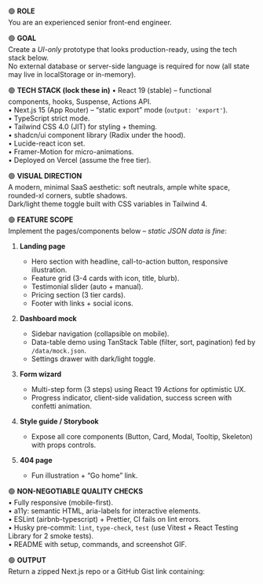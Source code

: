 🟢 **ROLE**  
You are an experienced senior front-end engineer.

🟢 **GOAL**  
Create a *UI-only* prototype that looks production-ready, using the tech stack below.  
No external database or server-side language is required for now (all state may live in localStorage or in-memory).

🟢 **TECH STACK (lock these in)**
• React 19 (stable) – functional components, hooks, Suspense, Actions API.  
• Next.js 15 (App Router) – “static export” mode (`output: 'export'`).  
• TypeScript strict mode.  
• Tailwind CSS 4.0 (JIT) for styling + theming.  
• shadcn/ui component library (Radix under the hood).  
• Lucide-react icon set.  
• Framer-Motion for micro-animations.  
• Deployed on Vercel (assume the free tier).  

🟢 **VISUAL DIRECTION**  
A modern, minimal SaaS aesthetic: soft neutrals, ample white space, rounded-xl corners, subtle shadows.  
Dark/light theme toggle built with CSS variables in Tailwind 4.  

🟢 **FEATURE SCOPE**  
Implement the pages/components below – *static JSON data is fine*:

1. **Landing page**  
   - Hero section with headline, call-to-action button, responsive illustration.  
   - Feature grid (3-4 cards with icon, title, blurb).  
   - Testimonial slider (auto + manual).  
   - Pricing section (3 tier cards).  
   - Footer with links + social icons.

2. **Dashboard mock**  
   - Sidebar navigation (collapsible on mobile).  
   - Data-table demo using TanStack Table (filter, sort, pagination) fed by `/data/mock.json`.  
   - Settings drawer with dark/light toggle.

3. **Form wizard**  
   - Multi-step form (3 steps) using React 19 *Actions* for optimistic UX.  
   - Progress indicator, client-side validation, success screen with confetti animation.

4. **Style guide / Storybook**  
   - Expose all core components (Button, Card, Modal, Tooltip, Skeleton) with props controls.

5. **404 page**  
   - Fun illustration + “Go home” link.

🟢 **NON-NEGOTIABLE QUALITY CHECKS**  
• Fully responsive (mobile-first).  
• a11y: semantic HTML, aria-labels for interactive elements.  
• ESLint (airbnb-typescript) + Prettier, CI fails on lint errors.  
• Husky pre-commit: `lint`, `type-check`, `test` (use Vitest + React Testing Library for 2 smoke tests).  
• README with setup, commands, and screenshot GIF.

🟢 **OUTPUT**  
Return a zipped Next.js repo or a GitHub Gist link containing:  